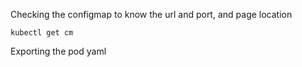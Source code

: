 Checking the configmap to know the url and port, and page location
```
kubectl get cm
```
Exporting the pod yaml
